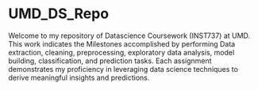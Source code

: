 # UMD_DS_Repo
Welcome to my repository of Datascience Coursework (INST737) at UMD. This work indicates the Milestones accomplished by performing Data extraction, cleaning, preprocessing, exploratory data analysis, model building, classification, and prediction tasks. Each assignment demonstrates my proficiency in leveraging data science techniques to derive meaningful insights and predictions.
